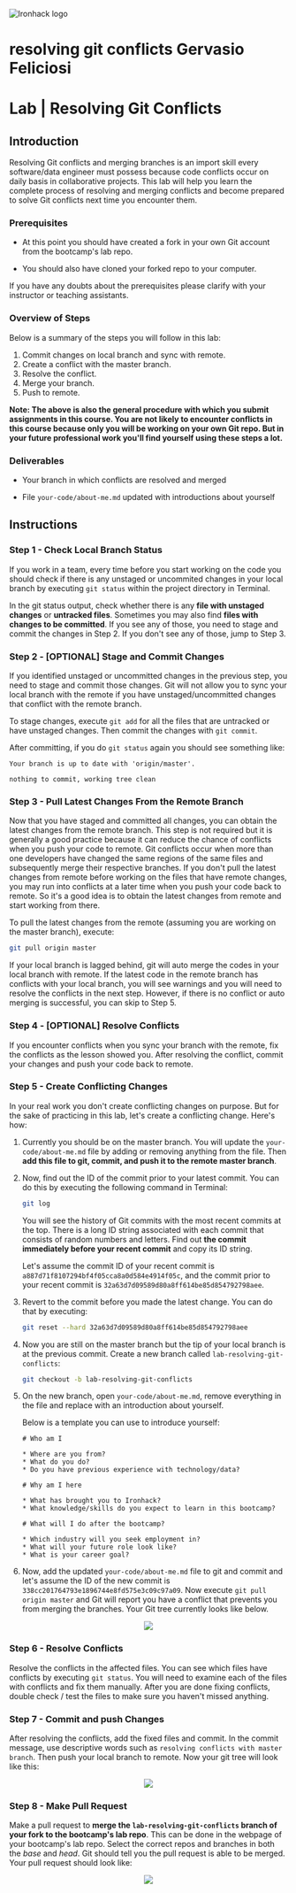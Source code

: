 ![Ironhack logo](https://i.imgur.com/1QgrNNw.png)

# resolving git conflicts Gervasio Feliciosi

# Lab | Resolving Git Conflicts

## Introduction

Resolving Git conflicts and merging branches is an import skill every software/data engineer must possess because code conflicts occur on daily basis in collaborative projects. This lab will help you learn the complete process of resolving and merging conflicts and become prepared to solve Git conflicts next time you encounter them.

### Prerequisites

* At this point you should have created a fork in your own Git account from the bootcamp's lab repo. 

* You should also have cloned your forked repo to your computer.

If you have any doubts about the prerequisites please clarify with your instructor or teaching assistants.

### Overview of Steps

Below is a summary of the steps you will follow in this lab:

1. Commit changes on local branch and sync with remote.
1. Create a conflict with the master branch.
1. Resolve the conflict.
1. Merge your branch.
1. Push to remote.

**Note: The above is also the general procedure with which you submit assignments in this course. You are not likely to encounter conflicts in this course because only you will be working on your own Git repo. But in your future professional work you'll find yourself using these steps a lot.**

### Deliverables

* Your branch in which conflicts are resolved and merged

* File `your-code/about-me.md` updated with introductions about yourself

## Instructions

### Step 1 - Check Local Branch Status

If you work in a team, every time before you start working on the code you should check if there is any unstaged or uncommited changes in your local branch by executing `git status` within the project directory in Terminal.

In the git status output, check whether there is any **file with unstaged changes** or **untracked files**. Sometimes you may also find **files with changes to be committed**. If you see any of those, you need to stage and commit the changes in Step 2. If you don't see any of those, jump to Step 3.

### Step 2 - [OPTIONAL] Stage and Commit Changes

If you identified unstaged or uncommitted changes in the previous step, you need to stage and commit those changes. Git will not allow you to sync your local branch with the remote if you have unstaged/uncommitted changes that conflict with the remote branch.

To stage changes, execute `git add` for all the files that are untracked or have unstaged changes. Then commit the changes with `git commit`.

After committing, if you do `git status` again you should see something like:

```
Your branch is up to date with 'origin/master'.

nothing to commit, working tree clean
```

### Step 3 - Pull Latest Changes From the Remote Branch

Now that you have staged and committed all changes, you can obtain the latest changes from the remote branch. This step is not required but it is generally a good practice because it can reduce the chance of conflicts when you push your code to remote. Git conflicts occur when more than one developers have changed the same regions of the same files and subsequently merge their respective branches. If you don't pull the latest changes from remote before working on the files that have remote changes, you may run into conflicts at a later time when you push your code back to remote. So it's a good idea is to obtain the latest changes from remote and start working from there.

To pull the latest changes from the remote (assuming you are working on the master branch), execute:

```bash
git pull origin master
```

If your local branch is lagged behind, git will auto merge the codes in your local branch with remote. If the latest code in the remote branch has conflicts with your local branch, you will see warnings and you will need to resolve the conflicts in the next step. However, if there is no conflict or auto merging is successful, you can skip to Step 5.

### Step 4 - [OPTIONAL] Resolve Conflicts

If you encounter conflicts when you sync your branch with the remote, fix the conflicts as the lesson showed you. After resolving the conflict, commit your changes and push your code back to remote.

### Step 5 - Create Conflicting Changes

In your real work you don't create conflicting changes on purpose. But for the sake of practicing in this lab, let's create a conflicting change. Here's how:

1. Currently you should be on the master branch. You will update the `your-code/about-me.md` file by adding or removing anything from the file. Then **add this file to git, commit, and push it to the remote master branch**.

1. Now, find out the ID of the commit prior to your latest commit. You can do this by executing the following command in Terminal:

    ```bash
    git log
    ```

    You will see the history of Git commits with the most recent commits at the top. There is a long ID string associated with each commit that consists of random numbers and letters. Find out **the commit immediately before your recent commit** and copy its ID string.

    Let's assume the commit ID of your recent commit is `a887d71f8107294bf4f05cca8a0d584e4914f05c`, and the commit prior to your recent commit is `32a63d7d09589d80a8ff614be85d854792798aee`.

1. Revert to the commit before you made the latest change. You can do that by executing:

    ```bash
    git reset --hard 32a63d7d09589d80a8ff614be85d854792798aee
    ```

1. Now you are still on the master branch but the tip of your local branch is at the previous commit. Create a new branch called `lab-resolving-git-conflicts`:

    ```bash
    git checkout -b lab-resolving-git-conflicts
    ```

1. On the new branch, open `your-code/about-me.md`, remove everything in the file and replace with an introduction about yourself. 

    Below is a template you can use to introduce yourself:

    ```
    # Who am I

    * Where are you from?
    * What do you do?
    * Do you have previous experience with technology/data?

    # Why am I here

    * What has brought you to Ironhack?
    * What knowledge/skills do you expect to learn in this bootcamp?

    # What will I do after the bootcamp?

    * Which industry will you seek employment in?
    * What will your future role look like?
    * What is your career goal?
    ```

1. Now, add the updated `your-code/about-me.md` file to git and commit and let's assume the ID of the new commit is `338cc201764793e1896744e8fd575e3c09c97a09`. Now execute `git pull origin master` and Git will report you have a conflict that prevents you from merging the branches. Your Git tree currently looks like below.

<p align="center"><img src="./images/git-conflict.png" align="center"></p>

### Step 6 - Resolve Conflicts

Resolve the conflicts in the affected files. You can see which files have conflicts by executing `git status`. You will need to examine each of the files with conflicts and fix them manually. After you are done fixing conflicts, double check / test the files to make sure you haven't missed anything.

### Step 7 - Commit and push Changes

After resolving the conflicts, add the fixed files and commit. In the commit message, use descriptive words such as `resolving conflicts with master branch`. Then push your local branch to remote. Now your git tree will look like this:

<p align="center"><img src="./images/conflict-merged.png" align="center"></p>

### Step 8 - Make Pull Request

Make a pull request to **merge the `lab-resolving-git-conflicts` branch of your fork to the bootcamp's lab repo**. This can be done in the webpage of your bootcamp's lab repo. Select the correct repos and branches in both the *base* and *head*. Git should tell you the pull request is able to be merged. Your pull request should look like:


<p align="center"><img src="./images/git-pull-request.png" align="center"></p>